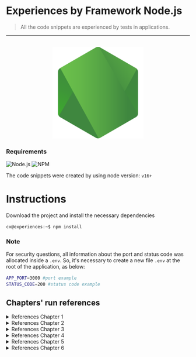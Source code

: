 Experiences by Framework Node.js
=
> All the code snippets are experienced by tests in applications.


<hr />

<br />

<div align="center">
  <img width="250" src="assets/img/logo-node.png">
</div>

### Requirements 
![Node.js](https://img.shields.io/badge/Node.js-gray?style=flat&logo=Node.js)
![NPM](https://img.shields.io/badge/npm-gray?style=flat&logo=Npm)

The code snippets were created by using node version: `v16+` 

Instructions
=

Download the project and install the necessary dependencies

```console
cx@experiences:~$ npm install
```

### Note
For security questions, all information about the port and status code was allocated inside a `.env`. So, it's necessary to create a new file `.env` at the root of the application, as below:

```bash
APP_PORT=3000 #port example
STATUS_CODE=200 #status code example
```

## Chapters' run references

<details>
  <summary>References Chapter 1</summary>
  <hr />
  <strong>Creating a trivial server</strong>
  <br />
  <code>npm run cap1:server</code>
  <hr />
  <strong>Creating a personal Hello World</strong>
  <br />
  <code>npm run cap1:hello</code>

  _Example with conditional URL. Type: http://localhost:3000/?name=node_
  <hr>
</details>

<details>
  <summary>References Chapter 2</summary>
  <hr />
  <strong>Commands run and test:</strong>
  <br />
  <code>npm run start:buffers</code><br />
  <code>npm run start:eventEmitter</code><br />
  <code>npm run start:eventEmitterInherits</code><br />
  <code>npm run start:getChangeDataByFile</code><br />
  <code>npm run start:timers</code><br />
  <code>npm run start:stdin</code><br />
  <code>npm run start:server2</code>
  <hr>
</details>

<details>
  <summary>References Chapter 3</summary>
  <hr />
  <strong>Commands run and test:</strong>
  <br />
  <code>npm run start:require</code><br />
  <code>npm run start:async</code><br />
  <code>npm run start:sandbox</code><br />
  <hr />
</details>

<details>
  <summary>References Chapter 4</summary>
  <hr />
  <strong>Commands run and test:</strong>
  <br />
  <code>npm run start:repl</code><br />
  <hr>
</details>

<details>
  <summary>References Chapter 5</summary>
  <hr />
  <strong>Commands run and test:</strong>
  <br />
  <code>npm run start:server3</code><br />
  <code>npm run start:staticServer</code><br />
  <code>npm run start:queryStringParser</code><br />
  <code>npm run start:getServerPost</code><br />
  <code>npm run start:getClientPost</code><br />
  <hr>
</details>

<details>
  <summary>References Chapter 6</summary>
  <hr />
  <strong>Commands run and test:</strong>
  <br />
  <code>npm run start:libChokidar</code><br />
  <code>npm run start:libZlib</code><br />
  <code>npm run start:moduleOS</code><br />
  <code>npm run start:moduleReadLline</code><br />
  <code>npm run start:readDir</code><br />
  <code>npm run start:writeAtFile</code><br />
</details>
